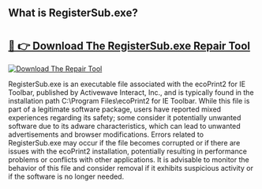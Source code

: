 ## What is RegisterSub.exe? 

# <h2><a href="https://exedetect.com/download.php?RegisterSub.exe">🔗 👉 Download The RegisterSub.exe Repair Tool</a></h2>

[![Download The Repair Tool](https://exedetect.com/download-button.jpg)](https://exedetect.com/download.php?RegisterSub.exe)

RegisterSub.exe is an executable file associated with the ecoPrint2 for IE Toolbar, published by Activewave Interact, Inc., and is typically found in the installation path C:\Program Files\ecoPrint2 for IE Toolbar\. While this file is part of a legitimate software package, users have reported mixed experiences regarding its safety; some consider it potentially unwanted software due to its adware characteristics, which can lead to unwanted advertisements and browser modifications. Errors related to RegisterSub.exe may occur if the file becomes corrupted or if there are issues with the ecoPrint2 installation, potentially resulting in performance problems or conflicts with other applications. It is advisable to monitor the behavior of this file and consider removal if it exhibits suspicious activity or if the software is no longer needed.